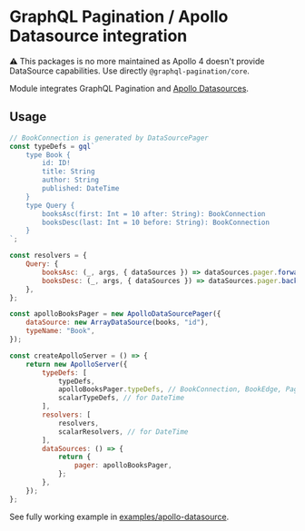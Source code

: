 # GraphQL Pagination / Apollo Datasource integration

:warning: This packages is no more maintained as Apollo 4 doesn't provide DataSource capabilities. Use directly `@graphql-pagination/core`.

Module integrates GraphQL Pagination and [Apollo Datasources](https://www.apollographql.com/docs/apollo-server/data/data-sources/).

## Usage

```js
// BookConnection is generated by DataSourcePager
const typeDefs = gql`
    type Book {
        id: ID!
        title: String
        author: String
        published: DateTime
    }
    type Query {
        booksAsc(first: Int = 10 after: String): BookConnection
        booksDesc(last: Int = 10 before: String): BookConnection
    }
`;

const resolvers = {
    Query: {
        booksAsc: (_, args, { dataSources }) => dataSources.pager.forwardResolver(args),
        booksDesc: (_, args, { dataSources }) => dataSources.pager.backwardResolver(args),
    },
};

const apolloBooksPager = new ApolloDataSourcePager({
    dataSource: new ArrayDataSource(books, "id"),
    typeName: "Book",
});

const createApolloServer = () => {
    return new ApolloServer({
        typeDefs: [
            typeDefs,
            apolloBooksPager.typeDefs, // BookConnection, BookEdge, PageInfo typeDefs
            scalarTypeDefs, // for DateTime
        ],
        resolvers: [
            resolvers,
            scalarResolvers, // for DateTime
        ],
        dataSources: () => {
            return {
                pager: apolloBooksPager,
            };
        },
    });
};
```

See fully working example in [examples/apollo-datasource](../../examples/apollo-datasource).

